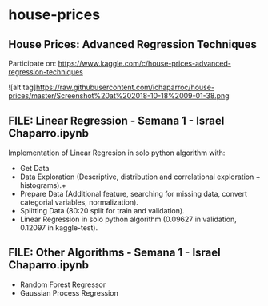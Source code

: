 # house-prices
## House Prices: Advanced Regression Techniques
Participate on: https://www.kaggle.com/c/house-prices-advanced-regression-techniques

![alt tag]https://raw.githubusercontent.com/ichaparroc/house-prices/master/Screenshot%20at%202018-10-18%2009-01-38.png

## FILE: Linear Regression - Semana 1 - Israel Chaparro.ipynb
Implementation of Linear Regresion in solo python algorithm with:
- Get Data
- Data Exploration (Descriptive, distribution and correlational exploration + histograms).+
- Prepare Data (Additional feature, searching for missing data, convert categorial variables, normalization).
- Splitting Data (80:20 split for train and validation).
- Linear Regression in solo python algorithm (0.09627 in validation, 0.12097 in kaggle-test).

## FILE: Other Algorithms - Semana 1 - Israel Chaparro.ipynb
- Random Forest Regressor
- Gaussian Process Regression
